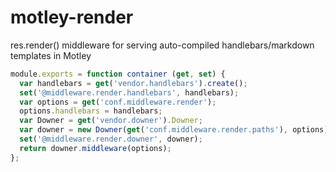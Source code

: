 # motley-render
res.render() middleware for serving auto-compiled handlebars/markdown templates in Motley

```js
module.exports = function container (get, set) {
  var handlebars = get('vendor.handlebars').create();
  set('@middleware.render.handlebars', handlebars);
  var options = get('conf.middleware.render');
  options.handlebars = handlebars;
  var Downer = get('vendor.downer').Downer;
  var downer = new Downer(get('conf.middleware.render.paths'), options);
  set('@middleware.render.downer', downer);
  return downer.middleware(options);
};
```
